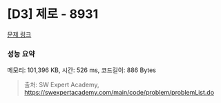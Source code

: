 # [D3] 제로 - 8931 

[문제 링크](https://swexpertacademy.com/main/code/problem/problemDetail.do?contestProbId=AW5jBWLq7jwDFATQ) 

### 성능 요약

메모리: 101,396 KB, 시간: 526 ms, 코드길이: 886 Bytes



> 출처: SW Expert Academy, https://swexpertacademy.com/main/code/problem/problemList.do